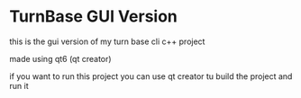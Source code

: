 # TurnBase GUI Version

this is the gui version of my turn base cli c++ project

made using qt6 (qt creator)

if you want to run this project you can use qt creator tu build the project and run it
